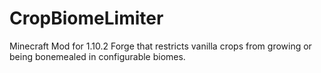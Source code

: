 # CropBiomeLimiter
Minecraft Mod for 1.10.2 Forge that restricts vanilla crops from growing or being bonemealed in configurable biomes.
